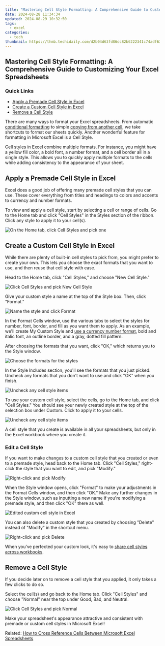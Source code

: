 ```yaml
---
title: "Mastering Cell Style Formatting: A Comprehensive Guide to Customizing Your Excel Spreadsheets"
date: 2024-08-28 11:34:34
updated: 2024-08-29 10:32:50
tags:
  - excel
categories:
  - tech
thumbnail: https://thmb.techidaily.com/d2b04d63fd86cc82b6222341c74adf6327b494c09e7a92e5a7589ca57209ebbc.jpg
---
```


## Mastering Cell Style Formatting: A Comprehensive Guide to Customizing Your Excel Spreadsheets

### Quick Links

* [Apply a Premade Cell Style in Excel](https://facebook-video-share.techidaily.com/updated-quick-turn-artistry-professionally-crafted-valorant-game-imagery/)
* [Create a Custom Cell Style in Excel](https://review-topics.techidaily.com/in-2024-how-can-i-use-a-fake-gps-without-mock-location-on-tecno-spark-20-pro-drfone-by-drfone-virtual-android/)
* [Remove a Cell Style](https://android-location.techidaily.com/9-best-free-android-monitoring-apps-to-monitor-phone-remotely-for-your-vivo-t2-pro-5g-drfone-by-drfone-virtual/)

 There are many ways to format your Excel spreadsheets. From automatic [conditional formatting](https://facebook-video-share.techidaily.com/updated-in-depth-asmr-video-insights/) to simple [copying from another cell](https://fix-guide.techidaily.com/restore-missing-app-icon-on-motorola-razr-40-step-by-step-solutions-drfone-by-drfone-fix-android-problems-fix-android-problems/), we take shortcuts to format our sheets quickly. Another wonderful feature for formatting in Microsoft Excel is a Cell Style.

 Cell styles in Excel combine multiple formats. For instance, you might have a yellow fill color, a bold font, a number format, and a cell border all in a single style. This allows you to quickly apply multiple formats to the cells while adding consistency to the appearance of your sheet.

##  Apply a Premade Cell Style in Excel

 Excel does a good job of offering many premade cell styles that you can use. These cover everything from titles and headings to colors and accents to currency and number formats.

 To view and apply a cell style, start by selecting a cell or range of cells. Go to the Home tab and click "Cell Styles" in the Styles section of the ribbon. Click any style to apply it to your cell(s).

![On the Home tab, click Cell Styles and pick one](https://static1.howtogeekimages.com/wordpress/wp-content/uploads/2021/08/HomeCellStylesPremade-ExcelCellStyles.png) 

##  Create a Custom Cell Style in Excel

 While there are plenty of built-in cell styles to pick from, you might prefer to create your own. This lets you choose the exact formats that you want to use, and then reuse that cell style with ease.

 Head to the Home tab, click "Cell Styles," and choose "New Cell Style."

![Click Cell Styles and pick New Cell Style](https://static1.howtogeekimages.com/wordpress/wp-content/uploads/2021/08/HomeCellStylesNew-ExcelCellStyles.png) 

 Give your custom style a name at the top of the Style box. Then, click "Format."

![Name the style and click Format](https://static1.howtogeekimages.com/wordpress/wp-content/uploads/2021/08/CreateNewStyle-ExcelCellStyles.png) 

 In the Format Cells window, use the various tabs to select the styles for number, font, border, and fill as you want them to apply. As an example, we'll create My Custom Style and [use a currency number format](https://on-screen-recording.techidaily.com/updated-rapid-reel-sound-mixed-screenshotting/), bold and italic font, an outline border, and a gray, dotted fill pattern.

 After choosing the formats that you want, click "OK," which returns you to the Style window.

![Choose the formats for the styles](https://static1.howtogeekimages.com/wordpress/wp-content/uploads/2021/08/FormatNewStyle-ExcelCellStyles.png) 

 In the Style Includes section, you'll see the formats that you just picked. Uncheck any formats that you don't want to use and click "OK" when you finish.

![Uncheck any cell style items](https://static1.howtogeekimages.com/wordpress/wp-content/uploads/2021/08/MyCustomStyle-ExcelCellStyles.png) 

 To use your custom cell style, select the cells, go to the Home tab, and click "Cell Styles." You should see your newly created style at the top of the selection box under Custom. Click to apply it to your cells.

![Uncheck any cell style items](https://static1.howtogeekimages.com/wordpress/wp-content/uploads/2021/08/MyCustomStyle-ExcelCellStyles.png) 

 A cell style that you create is available in all your spreadsheets, but only in the Excel workbook where you create it.

###  Edit a Cell Style

 If you want to make changes to a custom cell style that you created or even to a premade style, head back to the Home tab. Click "Cell Styles," right-click the style that you want to edit, and pick "Modify."

![Right-click and pick Modify](https://static1.howtogeekimages.com/wordpress/wp-content/uploads/2021/08/ModifyCustomStyle-ExcelCellStyles.png) 

 When the Style window opens, click "Format" to make your adjustments in the Format Cells window, and then click "OK." Make any further changes in the Style window, such as inputting a new name if you're modifying a premade style, and then click "OK" there as well.

![Edited custom cell style in Excel](https://static1.howtogeekimages.com/wordpress/wp-content/uploads/2021/08/EditedCustomStyle-ExcelCellStyles.png) 

 You can also delete a custom style that you created by choosing "Delete" instead of "Modify" in the shortcut menu.

![Right-click and pick Delete](https://static1.howtogeekimages.com/wordpress/wp-content/uploads/2021/08/DeleteCustomStyle-ExcelCellStyles.png) 

 When you've perfected your custom look, it's easy to [share cell styles across workbooks](https://common-error.techidaily.com/windows-11-how-to-fix-unresponsive-keyboard-lag-problems-successfully/).

##  Remove a Cell Style

 If you decide later on to remove a cell style that you applied, it only takes a few clicks to do so.

 Select the cell(s) and go back to the Home tab. Click "Cell Styles" and choose "Normal" near the top under Good, Bad, and Neutral.

![Click Cell Styles and pick Normal](https://static1.howtogeekimages.com/wordpress/wp-content/uploads/2021/08/HomeCellStylesNormal-ExcelCellStyles.png) 

 Make your spreadsheet's appearance attractive and consistent with premade or custom cell styles in Microsoft Excel!

Related: [How to Cross Reference Cells Between Microsoft Excel Spreadsheets](https://extra-information.techidaily.com/in-2024-chic-coverage-for-your-portable-screen/)

<ins class="adsbygoogle"
     style="display:block"
     data-ad-format="autorelaxed"
     data-ad-client="ca-pub-7571918770474297"
     data-ad-slot="1223367746"></ins>



<ins class="adsbygoogle"
     style="display:block"
     data-ad-client="ca-pub-7571918770474297"
     data-ad-slot="8358498916"
     data-ad-format="auto"
     data-full-width-responsive="true"></ins>
